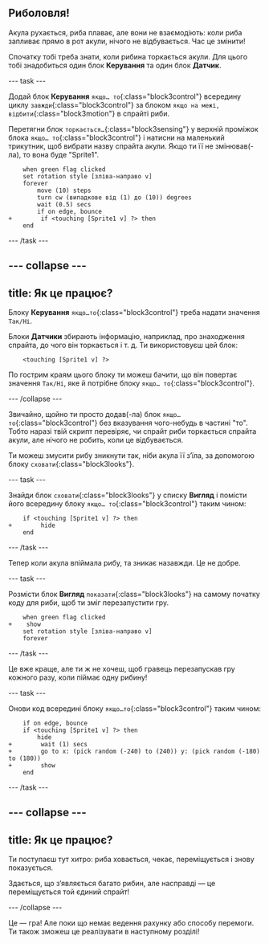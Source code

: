 ## Риболовля!

Акула рухається, риба плаває, але вони не взаємодіють: коли риба запливає прямо в рот акули, нічого не відбувається. Час це змінити!

Спочатку тобі треба знати, коли рибина торкається акули. Для цього тобі знадобиться один блок **Керування** та один блок **Датчик**.

--- task ---

Додай блок **Керування** `якщо… то`{:class="block3control"} всередину циклу `завжди`{:class="block3control"} за блоком `якщо на межі, відбити`{:class="block3motion"} в спрайті риби.

Перетягни блок `торкається…`{:class="block3sensing"} у верхній проміжок блока `якщо… то`{:class="block3control"} і натисни на маленький трикутник, щоб вибрати назву спрайта акули. Якщо ти її не змінював(-ла), то вона буде "Sprite1".

```blocks3
    when green flag clicked
    set rotation style [зліва-направо v]
    forever 
        move (10) steps
        turn cw (випадкове від (1) до (10)) degrees
        wait (0.5) secs
        if on edge, bounce
+        if <touching [Sprite1 v] ?> then
    end
```

--- /task ---

--- collapse ---
---
title: Як це працює?
---

Блоку **Керування** `якщо…то`{:class="block3control"} треба надати значення `Так/Ні`.

Блоки **Датчики** збирають інформацію, наприклад, про знаходження спрайта, до чого він торкається і т. д. Ти використовуєш цей блок:

```blocks3
    <touching [Sprite1 v] ?>
```

По гострим краям цього блоку ти можеш бачити, що він повертає значення `Так/Ні`, яке й потрібне блоку `якщо… то`{:class="block3control"}.

--- /collapse ---

Звичайно, щойно ти просто додав(-ла) блок `якщо… то`{:class="block3control"} без вказування чого-небудь в частині "то". Тобто наразі твій скрипт перевіряє, чи спрайт риби торкається спрайта акули, але нічого не робить, коли це відбувається.

Ти можеш змусити рибу зникнути так, ніби акула її з’їла, за допомогою блоку `сховати`{:class="block3looks"}.

--- task ---

Знайди блок `сховати`{:class="block3looks"} у списку **Вигляд** і помісти його всередину блоку `якщо… то`{:class="block3control"} таким чином:

```blocks3
    if <touching [Sprite1 v] ?> then
+        hide
    end
```

--- /task ---

Тепер коли акула впіймала рибу, та зникає назавжди. Це не добре.

--- task ---

Розмісти блок **Вигляд** `показати`{:class="block3looks"} на самому початку коду для риби, щоб ти зміг перезапустити гру.

```blocks3
    when green flag clicked
+    show
    set rotation style [зліва-направо v]
    forever
```

--- /task ---

Це вже краще, але ти ж не хочеш, щоб гравець перезапускав гру кожного разу, коли піймає одну рибину!

--- task ---

Онови код всередині блоку `якщо…то`{:class="block3control"} таким чином:

```blocks3
    if on edge, bounce
    if <touching [Sprite1 v] ?> then
        hide
+        wait (1) secs
+        go to x: (pick random (-240) to (240)) y: (pick random (-180) to (180))
+        show
    end
```

--- /task ---

--- collapse ---
---
title: Як це працює?
---

Ти поступаєш тут хитро: риба ховається, чекає, переміщується і знову показується.

Здається, що з’являється багато рибин, але насправді — це переміщується той єдиний спрайт!

--- /collapse ---

Це — гра! Але поки що немає ведення рахунку або способу перемоги. Ти також зможеш це реалізувати в наступному розділі!